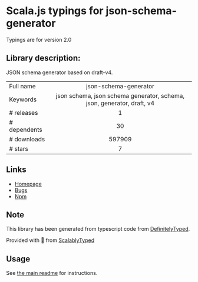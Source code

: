 
# Scala.js typings for json-schema-generator

Typings are for version 2.0

## Library description:
JSON schema generator based on draft-v4.

|                    |                 |
| ------------------ | :-------------: |
| Full name          | json-schema-generator |
| Keywords           | json schema, json schema generator, schema, json, generator, draft, v4 |
| # releases         | 1 |
| # dependents       | 30 |
| # downloads        | 597909 |
| # stars            | 7 |

## Links
- [Homepage](https://github.com/krg7880/json-schema-generator)
- [Bugs](https://github.com/krg7880/json-schema-generator/issues)
- [Npm](https://www.npmjs.com/package/json-schema-generator)
    


## Note
This library has been generated from typescript code from [DefinitelyTyped](https://definitelytyped.org).

Provided with :purple_heart: from [ScalablyTyped](https://github.com/oyvindberg/ScalablyTyped)

## Usage
See [the main readme](../../readme.md) for instructions.



